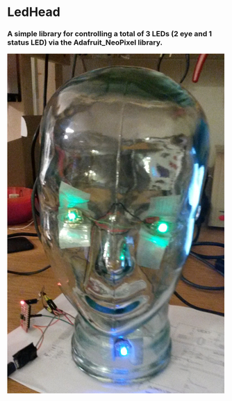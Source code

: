 # LedHead

### A simple library for controlling a total of 3 LEDs (2 eye and 1 status LED) via the Adafruit_NeoPixel library.

![head](head.jpg)

